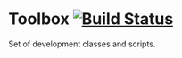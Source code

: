 # Toolbox [![Build Status](https://travis-ci.org/Lc5/Toolbox.svg?branch=master)](https://travis-ci.org/Lc5/Toolbox)
Set of development classes and scripts.
